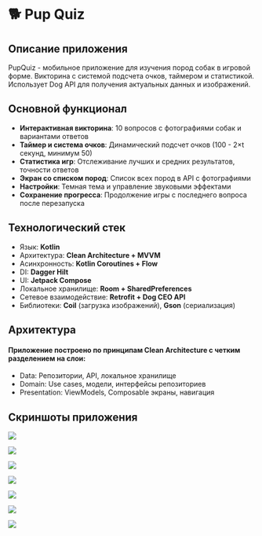 # 🐕 Pup Quiz

## Описание приложения
PupQuiz - мобильное приложение для изучения пород собак в игровой форме. Викторина с системой подсчета очков, таймером и статистикой. Использует Dog API для получения актуальных данных и изображений.

## Основной функционал
- **Интерактивная викторина**: 10 вопросов с фотографиями собак и вариантами ответов
- **Таймер и система очков**: Динамический подсчет очков (100 - 2×t секунд, минимум 50)
- **Статистика игр**: Отслеживание лучших и средних результатов, точности ответов
- **Экран со списком пород**: Список всех пород в API с фотографиями
- **Настройки**: Темная тема и управление звуковыми эффектами
- **Сохранение прогресса**: Продолжение игры с последнего вопроса после перезапуска

## Технологический стек
- Язык: **Kotlin**
- Архитектура: **Clean Architecture + MVVM**
- Асинхронность: **Kotlin Coroutines + Flow**
- DI: **Dagger Hilt**
- UI: **Jetpack Compose**
- Локальное хранилище: **Room + SharedPreferences**
- Сетевое взаимодействие: **Retrofit + Dog CEO API**
- Библиотеки: **Coil** (загрузка изображений), **Gson** (сериализация)

## Архитектура
#### Приложение построено по принципам Clean Architecture с четким разделением на слои:
- Data: Репозитории, API, локальное хранилище
- Domain: Use cases, модели, интерфейсы репозиториев
- Presentation: ViewModels, Composable экраны, навигация

## Скриншоты приложения

![](screenshots/screen1.png)

![](screenshots/screen2.png)

![](screenshots/screen3.png)

![](screenshots/screen4.png)

![](screenshots/screen5.png)

![](screenshots/screen6.png)

![](screenshots/screen7.png)
